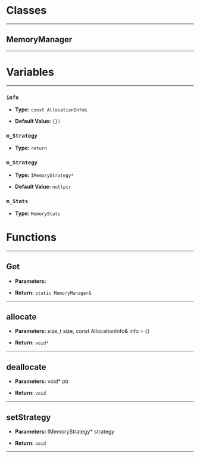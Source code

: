 # Classes
---

## MemoryManager
---




# Variables
---

### `info`

- **Type:** `const AllocationInfo&`

- **Default Value:** `{})`



### `m_Strategy`

- **Type:** `return`



### `m_Strategy`

- **Type:** `IMemoryStrategy*`

- **Default Value:** `nullptr`



### `m_Stats`

- **Type:** `MemoryStats`




# Functions
---

## Get



- **Parameters:** 

- **Return:** `static MemoryManager&`

---

## allocate



- **Parameters:** size_t size, const AllocationInfo& info = {}

- **Return:** `void*`

---

## deallocate



- **Parameters:** void* ptr

- **Return:** `void`

---

## setStrategy



- **Parameters:** IMemoryStrategy* strategy

- **Return:** `void`

---
